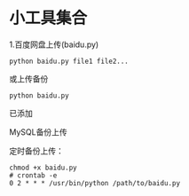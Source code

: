 # 小工具集合

1.百度网盘上传(baidu.py)

```
python baidu.py file1 file2...
```

或上传备份

```
python baidu.py
```

已添加

MySQL备份上传

定时备份上传：

```
chmod +x baidu.py
# crontab -e
0 2 * * * /usr/bin/python /path/to/baidu.py
```
